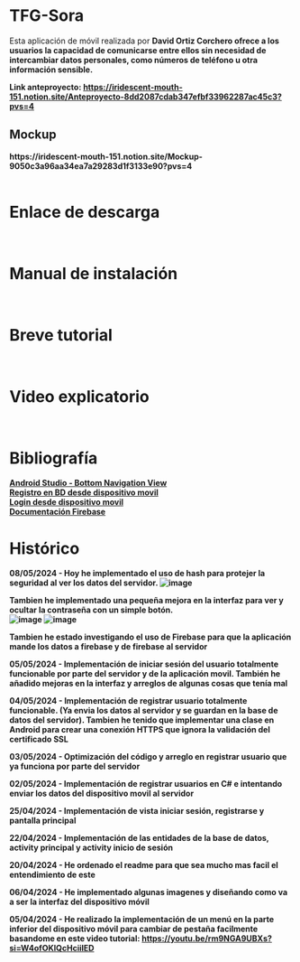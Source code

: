 # TFG-Sora
Esta aplicación de móvil realizada por <b>David Ortiz Corchero<b> ofrece a los usuarios la capacidad de comunicarse entre ellos sin necesidad de intercambiar datos personales, 
como números de teléfono u otra información sensible.

Link anteproyecto: https://iridescent-mouth-151.notion.site/Anteproyecto-8dd2087cdab347efbf33962287ac45c3?pvs=4
<br>

<h2>Mockup</h2>
https://iridescent-mouth-151.notion.site/Mockup-9050c3a96aa34ea7a29283d1f3133e90?pvs=4 <br>

<br>

# Enlace  de descarga

<br>

# Manual de instalación

<br>

# Breve tutorial

<br>

# Video explicatorio

<br>

# Bibliografía
[Android Studio - Bottom Navigation View](https://youtu.be/rm9NGA9UBXs?si=w4DWKEcbEMt41E__) <br>
[Registro en BD desde dispositivo movil](https://youtu.be/-usS3_-zWVg?si=995YbpdDemjoEQG8) <br>
[Login desde dispositivo movil](https://youtu.be/-usS3_-zWVg?si=ftlteZrN1zD8Lrul) <br>
[Documentación Firebase](https://firebase.google.com/docs?hl=es) <br>

# Histórico

08/05/2024 - Hoy he implementado el uso de hash para protejer la seguridad al ver los datos del servidor.
![image](https://github.com/DavidOrtizz/TFG-Sora/assets/116579416/d4a85989-20b1-425f-af0c-749b8ddfe496)

Tambien he implementado una pequeña mejora en la interfaz para ver y ocultar la contraseña con un simple botón. <br>
![image](https://github.com/DavidOrtizz/TFG-Sora/assets/116579416/38d6e888-2500-479b-89c8-d37049b5ce89)
![image](https://github.com/DavidOrtizz/TFG-Sora/assets/116579416/265a2af0-c6cf-4783-92b6-b12f1c7934ea)

Tambien he estado investigando el uso de Firebase para que la aplicación mande los datos a firebase y de firebase al servidor

05/05/2024 - Implementación de iniciar sesión del usuario totalmente funcionable por parte del servidor y de la aplicación movil.
También he añadido mejoras en la interfaz y arreglos de algunas cosas que tenía mal

04/05/2024 - Implementación de registrar usuario totalmente funcionable. (Ya envia los datos al servidor y se guardan en la base de datos del servidor).
Tambien he tenido que implementar una clase en Android para crear una conexión HTTPS que ignora la validación del certificado SSL

03/05/2024 - Optimización del código y arreglo en registrar usuario que ya funciona por parte del servidor

02/05/2024 - Implementación de registrar usuarios en C# e intentando enviar los datos del dispositivo movil al servidor

25/04/2024 - Implementación de vista iniciar sesión, registrarse y pantalla principal

22/04/2024 - Implementación de las entidades de la base de datos, activity principal y activity inicio de sesión

20/04/2024 - He ordenado el readme para que sea mucho mas facil el entendimiento de este

06/04/2024 - He implementado algunas imagenes y diseñando como va a ser la interfaz del dispositivo móvil

05/04/2024 - He realizado la implementación de un menú en la parte inferior del dispositivo móvil para cambiar de pestaña 
facilmente basandome en este video tutorial: https://youtu.be/rm9NGA9UBXs?si=W4ofOKlQcHciilED 
